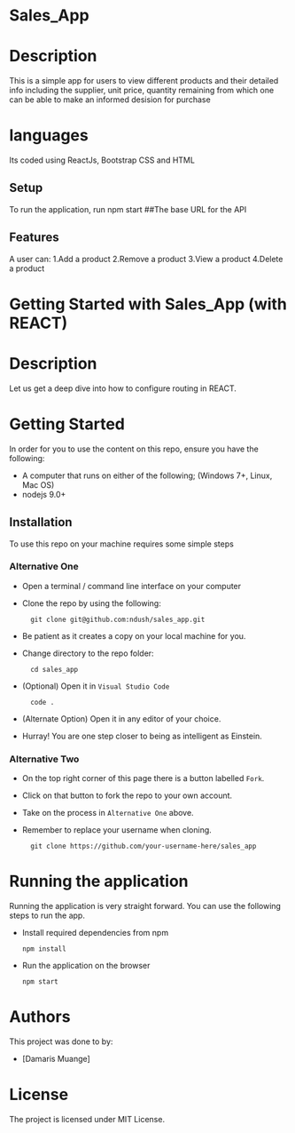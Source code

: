 # Sales_App

# Description
This is a simple app for users to view different products and their detailed info including the supplier, unit price, quantity remaining from which one can be able to make an informed desision for purchase
# languages
Its coded using ReactJs, Bootstrap CSS and HTML

## Setup
To run the application, run npm start
 ##The base URL for the API 


## Features
A user can: 
1.Add a product
2.Remove a product
3.View a product
4.Delete a product


# Getting Started with Sales_App (with REACT)

# Description
Let us get a deep dive into how to configure routing in REACT.

# Getting Started
In order for you to use the content on this repo, ensure you have the following:

- A computer that runs on either of the following; (Windows 7+, Linux, Mac OS)
- nodejs 9.0+

## Installation

To use this repo on your machine requires some simple steps

### Alternative One

- Open a terminal / command line interface on your computer
- Clone the repo by using the following:

        git clone git@github.com:ndush/sales_app.git

- Be patient as it creates a copy on your local machine for you.
- Change directory to the repo folder:

        cd sales_app

- (Optional) Open it in ``Visual Studio Code``

        code .

- (Alternate Option) Open it in any editor of your choice.
- Hurray! You are one step closer to being as intelligent as Einstein.

### Alternative Two

- On the top right corner of this page there is a button labelled ``Fork``.
- Click on that button to fork the repo to your own account.
- Take on the process in ``Alternative One`` above.
- Remember to replace your username when cloning.

        git clone https://github.com/your-username-here/sales_app


# Running the application

Running the application is very straight forward. You can use the following steps to run the app.

- Install required dependencies from npm

      npm install

- Run the application on the browser

      npm start
# Authors
This project was done to by:
- [Damaris Muange]

# License
The project is licensed under MIT License.



  

